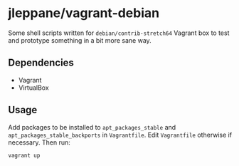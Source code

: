 # jleppane/vagrant-debian

Some shell scripts written for `debian/contrib-stretch64` Vagrant box to test and prototype something in a bit more sane way.

## Dependencies

- Vagrant
- VirtualBox

## Usage

Add packages to be installed to `apt_packages_stable` and `apt_packages_stable_backports` in `Vagrantfile`. Edit `Vagrantfile` otherwise if necessary. Then run:

```
vagrant up
```
